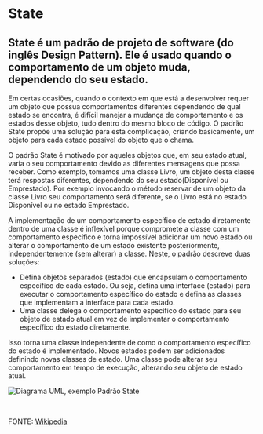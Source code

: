 # State
## State é um padrão de projeto de software (do inglês Design Pattern). Ele é usado quando o comportamento de um objeto muda, dependendo do seu estado.

Em certas ocasiões, quando o contexto em que está a desenvolver requer um objeto que possua comportamentos diferentes dependendo de qual estado se encontra, é difícil manejar a mudança de comportamento e os estados desse objeto, tudo dentro do mesmo bloco de código. O padrão State propõe uma solução para esta complicação, criando basicamente, um objeto para cada estado possível do objeto que o chama.

O padrão State é motivado por aqueles objetos que, em seu estado atual, varia o seu comportamento devido as diferentes mensagens que possa receber. Como exemplo, tomamos uma classe Livro, um objeto desta classe terá respostas diferentes, dependendo do seu estado(Disponível ou Emprestado). Por exemplo invocando o método reservar de um objeto da classe Livro seu comportamento será diferente, se o Livro está no estado Disponível ou no estado Emprestado.

A implementação de um comportamento específico de estado diretamente dentro de uma classe é inflexível porque compromete a classe com um comportamento específico e torna impossível adicionar um novo estado ou alterar o comportamento de um estado existente posteriormente, independentemente (sem alterar) a classe. Neste, o padrão descreve duas soluções:
- Defina objetos separados (estado) que encapsulam o comportamento específico de cada estado. Ou seja, defina uma interface (estado) para executar o comportamento específico do estado e defina as classes que implementam a interface para cada estado.
- Uma classe delega o comportamento específico do estado para seu objeto de estado atual em vez de implementar o comportamento específico do estado diretamente.

Isso torna uma classe independente de como o comportamento específico do estado é implementado. Novos estados podem ser adicionados definindo novas classes de estado. Uma classe pode alterar seu comportamento em tempo de execução, alterando seu objeto de estado atual.

![Diagrama UML, exemplo Padrão State](https://upload.wikimedia.org/wikipedia/commons/b/b9/LibroActualizado.jpg)

<br>

FONTE: [Wikipedia](https://en.wikipedia.org/wiki/State_pattern)
